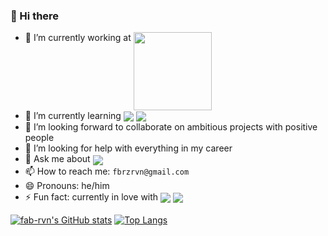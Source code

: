 <!--
**faber/faber** is a ✨ _special_ ✨ repository because its `README.md` (this file) appears on your GitHub profile.

Here are some ideas to get you started:

- 🔭 I’m currently working on ...
- 🌱 I’m currently learning ...
- 👯 I’m looking to collaborate on ...
- 🤔 I’m looking for help with ...
- 💬 Ask me about ...
- 📫 How to reach me: ...
- 😄 Pronouns: ...
- ⚡ Fun fact: ...
-->

### 👋 Hi there

- 🔭 I’m currently working at <a href="https://onclusive.com/"><img src="https://s3-eu-west-1.amazonaws.com/static.instarsocial.com/analytics/img/2016/Kantar_Media_logo_login.png" width=125 align="top" /></a>
- 🌱 I’m currently learning  <img src="https://img.shields.io/badge/.NET-512BD4?style=for-the-badge&logo=dotnet&logoColor=white" align="center" /> <img src="https://img.shields.io/badge/NeoVim-%2357A143.svg?&style=for-the-badge&logo=neovim&logoColor=white" align="center" />
- 👯 I’m looking forward to collaborate on ambitious projects with positive people
- 🤔 I’m looking for help with everything in my career
- 💬 Ask me about <img src="https://img.shields.io/badge/JavaScript-323330?style=for-the-badge&logo=javascript&logoColor=F7DF1E" align="center" />
- 📫 How to reach me: `fbrzrvn@gmail.com`
- 😄 Pronouns: he/him
- ⚡ Fun fact: currently in love with <img src="https://img.shields.io/badge/C%23-239120?style=for-the-badge&logo=c-sharp&logoColor=white" align="center" /> <img src="https://img.shields.io/badge/TypeScript-007ACC?style=for-the-badge&logo=typescript&logoColor=white" align="center" />

<!--
<a href="https://github.com/alexandresanlim/Badges4-README.md-Profile#-activity-graph-">
  <img src="https://github-profile-summary-cards.vercel.app/api/cards/profile-details?username=fab-rvn&theme=gruvbox" />
</a>
<a href="https://github.com/anuraghazra/github-readme-stats">
  <img src="https://github-readme-stats.vercel.app/api?username=fab-rvn&show_icons=true&theme=gruvbox&show=reviews,prs_merged&hide=contribs&rank_icon=github" />
</a>
<a href="https://github.com/anuraghazra/github-readme-stats">
  <img align="top" src="https://github-readme-stats.vercel.app/api/top-langs?username=fab-rvn&langs_count=3&theme=gruvbox" />
</a>
 -->
 
[![fab-rvn's GitHub stats](https://github-readme-stats.vercel.app/api?username=fab-rvn&show_icons=true&theme=gruvbox&show=reviews,prs_merged&rank_icon=github)](https://github.com/anuraghazra/github-readme-stats)
[![Top Langs](https://github-readme-stats.vercel.app/api/top-langs/?username=fab-rvn&theme=gruvbox&langs_count=4)](https://github.com/anuraghazra/github-readme-stats)

<!-- [![fab-rvn's GitHub profile](https://github-profile-summary-cards.vercel.app/api/cards/profile-details?username=fab-rvn&theme=gruvbox)](https://github.com/anuraghazra/github-readme-stats) -->

<!-- <img src="https://github.com/fab-rvn/fab-rvn/blob/output/github-contribution-grid-snake.svg" /> -->

